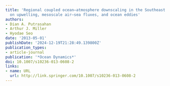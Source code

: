 ```yaml
---
title: 'Regional coupled ocean–atmosphere downscaling in the Southeast Pacific: impacts
  on upwelling, mesoscale air–sea fluxes, and ocean eddies'
authors:
- Dian A. Putrasahan
- Arthur J. Miller
- Hyodae Seo
date: '2013-05-01'
publishDate: '2024-12-19T21:28:49.139800Z'
publication_types:
- article-journal
publication: '*Ocean Dynamics*'
doi: 10.1007/s10236-013-0608-2
links:
- name: URL
  url: http://link.springer.com/10.1007/s10236-013-0608-2
---
```

